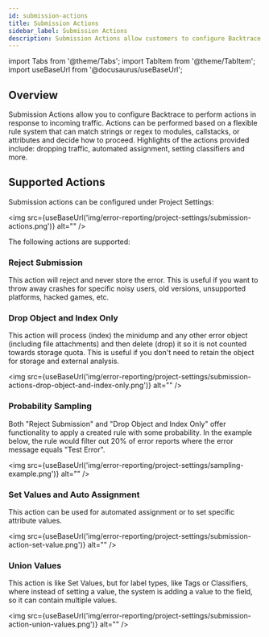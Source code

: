 ```yaml
---
id: submission-actions
title: Submission Actions
sidebar_label: Submission Actions
description: Submission Actions allow customers to configure Backtrace to perform actions in response to incoming traffic.
---
```

import Tabs from '@theme/Tabs';
import TabItem from '@theme/TabItem';
import useBaseUrl from '@docusaurus/useBaseUrl';

## Overview
Submission Actions allow you to configure Backtrace to perform actions in response to incoming traffic. Actions can be performed based on a flexible rule system that can match strings or regex to modules, callstacks, or attributes and decide how to proceed. Highlights of the actions provided include: dropping traffic, automated assignment, setting classifiers and more.

## Supported Actions
Submission actions can be configured under Project Settings:

<img src={useBaseUrl('img/error-reporting/project-settings/submission-actions.png')} alt="" />

The following actions are supported:

### Reject Submission
This action will reject and never store the error. This is useful if you want to throw away crashes for specific noisy users, old versions, unsupported platforms, hacked games, etc.

### Drop Object and Index Only
This action will process (index) the minidump and any other error object (including file attachments) and then delete (drop) it so it is not counted towards storage quota. This is useful if you don't need to retain the object for storage and external analysis.

<img src={useBaseUrl('img/error-reporting/project-settings/submission-actions-drop-object-and-index-only.png')} alt="" />

### Probability Sampling
Both "Reject Submission" and "Drop Object and Index Only" offer functionality to apply a created rule with some probability. In the example below, the rule would filter out 20% of error reports where the error message equals "Test Error".  

<img src={useBaseUrl('img/error-reporting/project-settings/sampling-example.png')} alt="" />

### Set Values and Auto Assignment
This action can be used for automated assignment or to set specific attribute values.

<img src={useBaseUrl('img/error-reporting/project-settings/submission-action-set-value.png')} alt="" />

### Union Values
This action is like Set Values, but for label types, like Tags or Classifiers, where instead of setting a value, the system is adding a value to the field, so it can contain multiple values.

<img src={useBaseUrl('img/error-reporting/project-settings/submission-action-union-values.png')} alt="" />